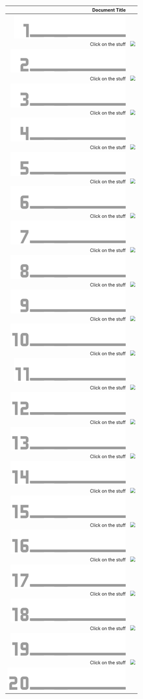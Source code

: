 | Document Title | |                    
|-----------------:|-|
| ![_](_.png)![1](1.png)![](bar.png) | |
|Click on the stuff       | ![](https://placehold.co/325x250) |
| ![_](_.png)![2](2.png)![](bar.png) | |
|Click on the stuff       | ![](https://placehold.co/325x250) |
| ![_](_.png)![3](3.png)![](bar.png) | |
|Click on the stuff       | ![](https://placehold.co/325x250) |
| ![_](_.png)![4](4.png)![](bar.png) | |
|Click on the stuff       | ![](https://placehold.co/325x250) |
| ![_](_.png)![5](5.png)![](bar.png) | |
|Click on the stuff       | ![](https://placehold.co/325x250) |
| ![_](_.png)![6](6.png)![](bar.png) | |
|Click on the stuff       | ![](https://placehold.co/325x250) |
| ![_](_.png)![7](7.png)![](bar.png) | |
|Click on the stuff       | ![](https://placehold.co/325x250) |
| ![_](_.png)![8](8.png)![](bar.png) | |
|Click on the stuff       | ![](https://placehold.co/325x250) |
| ![_](_.png)![9](9.png)![](bar.png) | |
|Click on the stuff       | ![](https://placehold.co/325x250) |
| ![1](1.png)![0](0.png)![](bar.png) | |
|Click on the stuff       | ![](https://placehold.co/325x250) |
| ![1](1.png)![1](1.png)![](bar.png) | |
|Click on the stuff       | ![](https://placehold.co/325x250) |
| ![1](1.png)![2](2.png)![](bar.png) | |
|Click on the stuff       | ![](https://placehold.co/325x250) |
| ![1](1.png)![3](3.png)![](bar.png) | |
|Click on the stuff       | ![](https://placehold.co/325x250) |
| ![1](1.png)![4](4.png)![](bar.png) | |
|Click on the stuff       | ![](https://placehold.co/325x250) |
| ![1](1.png)![5](5.png)![](bar.png) | |
|Click on the stuff       | ![](https://placehold.co/325x250) |
| ![1](1.png)![6](6.png)![](bar.png) | |
|Click on the stuff       | ![](https://placehold.co/325x250) |
| ![1](1.png)![7](7.png)![](bar.png) | |
|Click on the stuff       | ![](https://placehold.co/325x250) |
| ![1](1.png)![8](8.png)![](bar.png) | |
|Click on the stuff       | ![](https://placehold.co/325x250) |
| ![1](1.png)![9](9.png)![](bar.png) | |
|Click on the stuff       | ![](https://placehold.co/325x250) |
| ![2](2.png)![0](0.png)![](bar.png) | |
